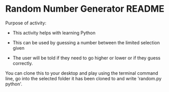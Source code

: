 # Random Number Generator README

Purpose of activity:

- This activity helps with learning Python

- This can be used by guessing a number between the limited selection given 

- The user will be told if they need to go higher or lower or if they guess correctly.  


You can clone this to your desktop and play using the terminal command line, go into the selected folder it has been cloned to and write 'random.py python'. 
